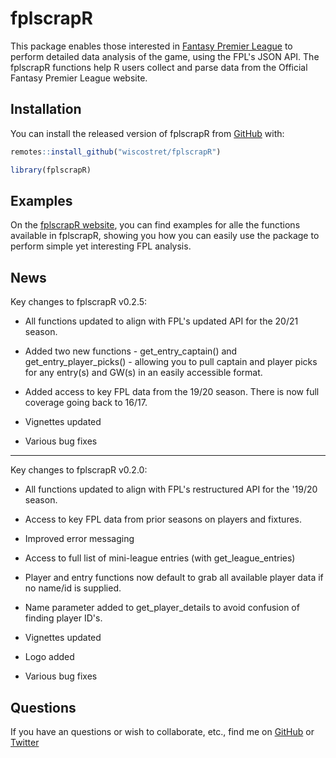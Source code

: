 # fplscrapR

This package enables those interested in [Fantasy Premier League](https://fantasy.premierleague.com) to perform detailed data analysis of the game, using the FPL's JSON API. The fplscrapR functions help R users collect and parse data from the Official Fantasy Premier League website.

## Installation

You can install the released version of fplscrapR from [GitHub](https://github.com/wiscostret/fplscrapR/) with:

``` r
remotes::install_github("wiscostret/fplscrapR")

library(fplscrapR)
```
## Examples

On the [fplscrapR website](https://wiscostret.github.io/fplscrapR/), you can find examples for alle the functions available in fplscrapR, showing you how you can easily use the package to perform simple yet interesting FPL analysis.

## News

Key changes to fplscrapR v0.2.5:

* All functions updated to align with FPL's updated API for the 20/21 season.

* Added two new functions - get_entry_captain() and get_entry_player_picks() - allowing you to pull captain and player picks for any entry(s) and GW(s) in an easily accessible format.

* Added access to key FPL data from the 19/20 season. There is now full coverage going back to 16/17.

* Vignettes updated

* Various bug fixes

---

Key changes to fplscrapR v0.2.0:

* All functions updated to align with FPL's restructured API for the '19/20 season.

* Access to key FPL data from prior seasons on players and fixtures.

* Improved error messaging

* Access to full list of mini-league entries (with get_league_entries)

* Player and entry functions now default to grab all available player data if no name/id is supplied.

* Name parameter added to get_player_details to avoid confusion of finding player ID's.

* Vignettes updated

* Logo added

* Various bug fixes

## Questions

If you have an questions or wish to collaborate, etc., find me on [GitHub](https://github.com/wiscostret) or [Twitter](https://www.twitter.com/fplscrapR) 
